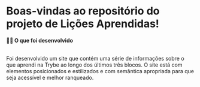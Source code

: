 # Boas-vindas ao repositório do projeto de Lições Aprendidas!

<summary><strong>🧑‍💻 O que foi desenvolvido</strong></summary><br />

Foi desenvolvido um site que contém uma série de informações sobre o que aprendi na Trybe ao longo dos últimos três blocos. O site está com elementos posicionados e estilizados e com semântica apropriada para que seja acessível e melhor ranqueado.

